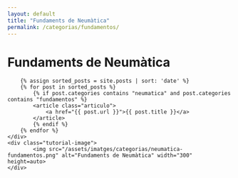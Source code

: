 ```yaml
---
layout: default
title: "Fundaments de Neumàtica"
permalink: /categorias/fundamentos/
---
```


<link rel="stylesheet" href="{{ '/assets/css/categories.css' | relative_url }}">

<div class="tutorial-container">
    <div class="tutorial-content">
            <h1>Fundaments de Neumàtica</h1>

        {% assign sorted_posts = site.posts | sort: 'date' %}
        {% for post in sorted_posts %}
            {% if post.categories contains "neumatica" and post.categories contains "fundamentos" %}
            <article class="articulo">
                <a href="{{ post.url }}">{{ post.title }}</a>
            </article>
            {% endif %}
        {% endfor %}
    </div>
    <div class="tutorial-image">
            <img src="/assets/imatges/categorias/neumatica-fundamentos.png" alt="Fundaments de Neumàtica" width="300" height=auto>
    </div>
</div>
